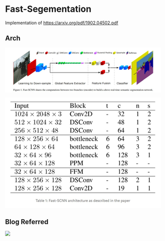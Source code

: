 # Fast-Segementation
Implementation of https://arxiv.org/pdf/1902.04502.pdf

## Arch 

![](data/Readme/Capture.PNG.jpg)

![](data/Readme/CAPTURE2.jpg)

## Blog Referred 
![](https://medium.com/deep-learning-journals/fast-scnn-explained-and-implemented-using-tensorflow-2-0-6bd17c17a49e)

